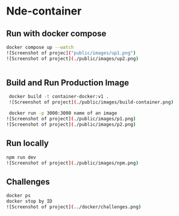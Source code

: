# Nde-container


## Run with docker compose
```bash
docker compose up --watch
![Screenshot of projec]("public/images/up1.png")
![Screenshot of project](./public/images/up2.png)



```

## Build and Run Production Image

```bash
 docker build -t container-docker:v1 .
 ![Screenshot of project](./public/images/build-container.png)

 docker run -p 3000:3000 name of an image
![Screenshot of project](./public/images/p1.png)
![Screenshot of project](./public/images/p2.png)
```

## Run locally
```bash
npm run dev
![Screenshot of project](./public/images/npm.png)

```

## Challenges
```bash
docker ps 
docker stop by ID 
![Screenshot of project](../docker/challenges.png)

```